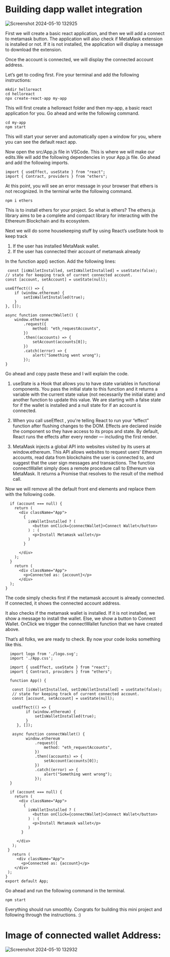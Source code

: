 # Building dapp wallet integration

![Screenshot 2024-05-10 132925](https://github.com/satyaidk/Metamask-wallet-integration/assets/98378624/e12f84a7-b934-43bf-933d-17c960469384)

First we will create a basic react application, and then we will add a connect to metamask button. The application will also check if MetaMask extension is installed or not. If it is not installed, the application will display a message to download the extension.

Once the account is connected, we will display the connected account address.

Let’s get to coding first. Fire your terminal and add the following instructions:

    mkdir helloreact
    cd helloreact
    npx create-react-app my-app

This will first create a helloreact folder and then my-app, a basic react application for you. Go ahead and write the following command.

    cd my-app
    npm start

This will start your server and automatically open a window for you, where you can see the default react app.

Now open the src/App.js file in VSCode. This is where we will make our edits.We will add the following dependencies in your App.js file. Go ahead and add the following imports.

    import { useEffect, useState } from "react";
    import { Contract, providers } from "ethers";

At this point, you will see an error message in your browser that ethers is not recognized. In the terminal write the following command.

    npm i ethers

This is to install ethers for your project. So what is ethers? The ethers.js library aims to be a complete and compact library for interacting with the Ethereum Blockchain and its ecosystem.

Next we will do some housekeeping stuff by using React’s useState hook to keep track

1. If the user has installed MetaMask wallet.
2. If the user has connected their account of metamask already

In the function app() section. Add the following lines:

     const [isWalletInstalled, setIsWalletInstalled] = useState(false);
    // state for keeping track of current connected account.
    const [account, setAccount] = useState(null);

    useEffect(() => {
        if (window.ethereum) {
            setIsWalletInstalled(true);
        }
    }, []);

    async function connectWallet() {
        window.ethereum
            .request({
                method: "eth_requestAccounts",
            })
            .then((accounts) => {
                setAccount(accounts[0]);
            })
            .catch((error) => {
                alert("Something went wrong");
            });
    }


Go ahead and copy paste these and I will explain the code.

1. useState is a Hook that allows you to have state variables in functional components. You pass the initial state to this function and it returns a variable with the current state value (not necessarily the initial state) and another function to update this value. We are starting with a false state for if the wallet is installed and a null state for if an account is connected.
   
2. When you call useEffect , you're telling React to run your “effect” function after flushing changes to the DOM. Effects are declared inside the component so they have access to its props and state. By default, React runs the effects after every render — including the first render.

3. MetaMask injects a global API into websites visited by its users at window.ethereum. This API allows websites to request users' Ethereum accounts, read data from blockchains the user is connected to, and suggest that the user sign messages and transactions. The function connectWallet simply does a remote procedure call to Ethereum via MetaMask. It returns a Promise that resolves to the result of the method call.

Now we will remove all the default front end elements and replace them with the following code.

      if (account === null) {
        return (
          <div className="App">
            {
              isWalletInstalled ? (
                <button onClick={connectWallet}>Connect Wallet</button>
              ) : (
                <p>Install Metamask wallet</p>
              )
            }

          </div>
        );
      }
        return (
          <div className="App">
            <p>Connected as: {account}</p>
          </div>
      );
    }

The code simply checks first if the metamask account is already connected. If connected, it shows the connected account address.

It also checks if the metamask wallet is installed. If it is not installed, we show a message to install the wallet. Else, we show a button to Connect Wallet. OnClick we trigger the connectWallet function that we have created above.

That’s all folks, we are ready to check. By now your code looks something like this.

      import logo from './logo.svg';
      import './App.css';

      import { useEffect, useState } from "react";
      import { Contract, providers } from "ethers";

      function App() {

       const [isWalletInstalled, setIsWalletInstalled] = useState(false);
       // state for keeping track of current connected account.
       const [account, setAccount] = useState(null);

       useEffect(() => {
             if (window.ethereum) {
                 setIsWalletInstalled(true);
             }
         }, []);

       async function connectWallet() {
             window.ethereum
                 .request({
                     method: "eth_requestAccounts",
                 })
                 .then((accounts) => {
                     setAccount(accounts[0]);
                 })
                 .catch((error) => {
                     alert("Something went wrong");
                 });
      }

      if (account === null) {
        return (
          <div className="App">
            {
              isWalletInstalled ? (
                <button onClick={connectWallet}>Connect Wallet</button>
              ) : (
                <p>Install Metamask wallet</p>
              )
           }

         </div>
       );
     }
       return (
         <div className="App">
           <p>Connected as: {account}</p>
        </div>
     );
    }
    export default App;

 Go ahead and run the following command in the terminal.

    npm start

Everything should run smoothly. Congrats for building this mini project and following through the instructions. :)

# Image of connected wallet Address:

![Screenshot 2024-05-10 132932](https://github.com/satyaidk/Metamask-wallet-integration/assets/98378624/6c0a2260-9116-4398-bd20-e209c7330f82)


